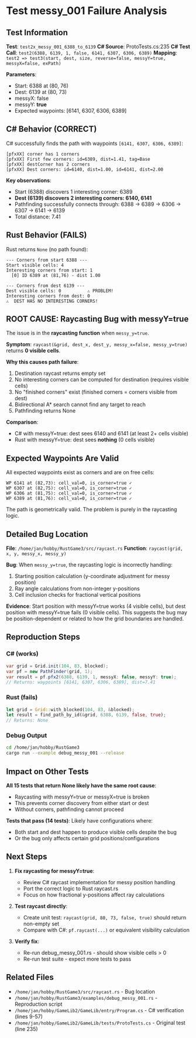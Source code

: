 # Test messy_001 Failure Analysis

## Test Information

**Test**: `test2x_messy_001_6388_to_6139`
**C# Source**: ProtoTests.cs:235
**C# Test Call**: `test2(6388, 6139, 1, false, 6141, 6307, 6306, 6389)`
**Mapping**: `test2 => test3(start, dest, size, reverse=false, messyY=true, messyX=false, exPath)`

**Parameters**:
- Start: 6388 at (80, 76)
- Dest: 6139 at (80, 73)
- messyX: false
- messyY: **true**
- Expected waypoints: [6141, 6307, 6306, 6389]

## C# Behavior (CORRECT)

C# successfully finds the path with waypoints `[6141, 6307, 6306, 6389]`:

```
[pfxXX] corner has 1 corners
[pfxXX] First few corners: id=6389, dist=1.41, tag=Base
[pfxXX] destCorner has 2 corners
[pfxXX] Dest corners: id=6140, dist=1.00, id=6141, dist=2.00
```

**Key observations**:
- Start (6388) discovers 1 interesting corner: 6389
- **Dest (6139) discovers 2 interesting corners: 6140, 6141**
- Pathfinding successfully connects through: 6388 → 6389 → 6306 → 6307 → 6141 → 6139
- Total distance: 7.41

## Rust Behavior (FAILS)

Rust returns `None` (no path found):

```
--- Corners from start 6388 ---
Start visible cells: 4
Interesting corners from start: 1
  [0] ID 6389 at (81,76) - dist 1.00

--- Corners from dest 6139 ---
Dest visible cells: 0          ⚠️ PROBLEM!
Interesting corners from dest: 0
⚠️  DEST HAS NO INTERESTING CORNERS!
```

## ROOT CAUSE: Raycasting Bug with messyY=true

The issue is in the **raycasting function** when `messy_y=true`.

**Symptom**: `raycast(&grid, dest_x, dest_y, messy_x=false, messy_y=true)` returns **0 visible cells**.

**Why this causes path failure**:
1. Destination raycast returns empty set
2. No interesting corners can be computed for destination (requires visible cells)
3. No "finished corners" exist (finished corners = corners visible from dest)
4. Bidirectional A* search cannot find any target to reach
5. Pathfinding returns None

**Comparison**:
- C# with messyY=true: dest sees 6140 and 6141 (at least 2+ cells visible)
- Rust with messyY=true: dest sees **nothing** (0 cells visible)

## Expected Waypoints Are Valid

All expected waypoints exist as corners and are on free cells:

```
WP 6141 at (82,73): cell_val=0, is_corner=true ✓
WP 6307 at (82,75): cell_val=0, is_corner=true ✓
WP 6306 at (81,75): cell_val=0, is_corner=true ✓
WP 6389 at (81,76): cell_val=0, is_corner=true ✓
```

The path is geometrically valid. The problem is purely in the raycasting logic.

## Detailed Bug Location

**File**: `/home/jan/hobby/RustGame3/src/raycast.rs`
**Function**: `raycast(grid, x, y, messy_x, messy_y)`

**Bug**: When `messy_y=true`, the raycasting logic is incorrectly handling:
1. Starting position calculation (y-coordinate adjustment for messy position)
2. Ray angle calculations from non-integer y-positions
3. Cell inclusion checks for fractional vertical positions

**Evidence**: Start position with messyY=true works (4 visible cells), but dest position with messyY=true fails (0 visible cells). This suggests the bug may be position-dependent or related to how the grid boundaries are handled.

## Reproduction Steps

### C# (works)
```csharp
var grid = Grid.init(104, 83, blocked);
var pf = new PathFinder(grid, 1);
var result = pf.pfx2(6388, 6139, 1, messyX: false, messyY: true);
// Returns: waypoints [6141, 6307, 6306, 6389], dist=7.41
```

### Rust (fails)
```rust
let grid = Grid::with_blocked(104, 83, &blocked);
let result = find_path_by_id(&grid, 6388, 6139, false, true);
// Returns: None
```

### Debug Output
```bash
cd /home/jan/hobby/RustGame3
cargo run --example debug_messy_001 --release
```

## Impact on Other Tests

**All 15 tests that return None likely have the same root cause**:
- Raycasting with messyY=true or messyX=true is broken
- This prevents corner discovery from either start or dest
- Without corners, pathfinding cannot proceed

**Tests that pass (14 tests)**: Likely have configurations where:
- Both start and dest happen to produce visible cells despite the bug
- Or the bug only affects certain grid positions/configurations

## Next Steps

1. **Fix raycasting for messyY=true**:
   - Review C# raycast implementation for messy position handling
   - Port the correct logic to Rust raycast.rs
   - Focus on how fractional y-positions affect ray calculations

2. **Test raycast directly**:
   - Create unit test: `raycast(grid, 80, 73, false, true)` should return non-empty set
   - Compare with C#: `pf.raycast(...)` or equivalent visibility calculation

3. **Verify fix**:
   - Re-run debug_messy_001.rs - should show visible cells > 0
   - Re-run test suite - expect more tests to pass

## Related Files

- `/home/jan/hobby/RustGame3/src/raycast.rs` - Bug location
- `/home/jan/hobby/RustGame3/examples/debug_messy_001.rs` - Reproduction script
- `/home/jan/hobby/GameLib2/GameLib/entry/Program.cs` - C# verification (lines 9-57)
- `/home/jan/hobby/GameLib2/GameLib/tests/ProtoTests.cs` - Original test (line 235)
